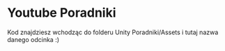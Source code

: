 # Youtube Poradniki
Kod znajdziesz wchodząc do folderu Unity Poradniki/Assets i tutaj nazwa danego odcinka :)
 
